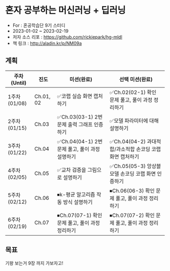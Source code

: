 # 혼자 공부하는 머신러닝 + 딥러닝

* For : 혼공학습단 9기 스터디
* 2023-01-02 ~ 2023-02-19
* 저자 소스 리포 : https://github.com/rickiepark/hg-mldl
* 책 링크 : http://aladin.kr/p/NM09a

## 계획

|주차(Until)|진도|미션(완료)|선택 미션(완료)|
|---|---|---|---|
|1주차(01/08)|Ch.01, 02|✅코랩 실습 화면 캡처하기|✅Ch.02(02-1) 확인 문제 풀고, 풀이 과정 정리하기|
|2주차(01/15)|Ch.03|✅Ch.03(03-1) 2번 문제 출력 그래프 인증하기|✅모델 파라미터에 대해 설명하기|
|3주차(01/22)|Ch.04|✅Ch.04(04-1) 2번 문제 풀고, 풀이 과정 설명하기|✅Ch.04(04-2) 과대적합/과소적합 손코딩 코랩 화면 캡처하기|
|4주차(02/05)|Ch.05|✅교차 검증을 그림으로 설명하기|✅Ch.05(05-3) 앙상블 모델 손코딩 코랩 화면 인증하기|
|5주차(02/12)|Ch.06|⏹k-평균 알고리즘 작동 방식 설명하기|⏹Ch.06(06-3) 확인 문제 풀고, 풀이 과정 정리하기|
|6주차(02/19)|Ch.07|⏹Ch.07(07-1) 확인 문제 풀고, 풀이 과정 정리하기|⏹Ch.07(07-2) 확인 문제 풀고, 풀이 과정 정리하기|

## 목표

기왕 보는거 9장 까지 가보자고!
